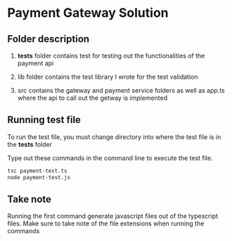 # Payment Gateway Solution

## Folder description
1. __tests__ folder contains test for testing out the functionalities of the payment api

2. lib folder contains the test library I wrote for the test validation

3. src contains the gateway and payment service folders as well as app.ts where the api to call out the getway is implemented

## Running test file
To run the test file, you must change directory into where the test file is in the __tests__ folder

Type out these commands in the command line to execute the test file.

```bash
tsc payment-test.ts
node payment-test.js
```

## Take note
Running the first command generate javascript files out of the typescript files.
Make sure to take note of the file extensions when running the commands